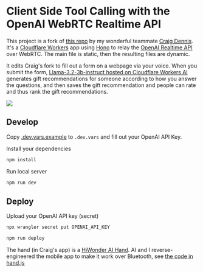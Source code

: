 # Client Side Tool Calling with the OpenAI WebRTC Realtime API

This project is a fork of [this repo](https://github.com/craigsdennis/talk-to-javascript-openai-workers) by my wonderful teammate [Craig Dennis](https://x.com/craigsdennis). It's a [Cloudflare Workers](https://developers.cloudflare.com) app using [Hono](https://honojs.dev) to relay the [OpenAI Realtime API](https://platform.openai.com/docs/api-reference/realtime) over WebRTC. The main file is static, then the resulting files are dynamic.

It edits Craig's fork to fill out a form on a webpage via your voice. When you submit the form, [Llama-3.2-3b-instruct hosted on Cloudflare Workers AI](https://developers.cloudflare.com/workers-ai/models/llama-3.2-3b-instruct/) generates gift recommendations for someone according to how you answer the questions, and then saves the gift recommendation and people can rate and thus rank the gift recommendations.

[<img src="https://img.youtube.com/vi/TcOytsfva0o/0.jpg">](https://youtu.be/TcOytsfva0o "Client Side Tool Calling with the OpenAI WebRTC Realtime API")


## Develop

Copy [.dev.vars.example](./.dev.vars.example) to `.dev.vars` and fill out your OpenAI API Key.

Install your dependencies

```bash
npm install
```

Run local server

```bash
npm run dev
```

## Deploy

Upload your OpenAI API key (secret)

```bash
npx wrangler secret put OPENAI_API_KEY
```

```bash
npm run deploy
```

The hand (in Craig's app) is a [HiWonder AI Hand](https://www.hiwonder.com/products/aihand?variant=41022039654487). AI and I reverse-engineered the mobile app to make it work over Bluetooth, see [the code in hand.js](./public/hand.js)

